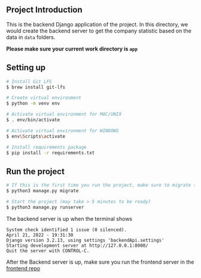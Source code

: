 ## Project Introduction

This is the backend Django application of the project. In this directory, we would create the backend server to get the company statistic based on the data in ```data``` folders.

**Please make sure your current work directory is ```app```**

## Setting up

```bash
# Install Git LFS
$ brew install git-lfs

# Create virtual environment
$ python -m venv env

# Activate virtual environment for MAC/UNIX
$ . env/bin/activate

# Activate virtual environment for WINDOWS
$ env\Scripts\activate

# Install requirements package
$ pip install -r requirements.txt
```

## Run the project
```bash
# If this is the first time you run the project, make sure to migrate (normally takes 5 mins)
$ python3 manage.py migrate

# Start the project (may take > 5 minutes to be ready)
$ python3 manage.py runserver
```
The backend server is up when the terminal shows
```
System check identified 1 issue (0 silenced).
April 21, 2022 - 19:31:30
Django version 3.2.13, using settings 'backendApi.settings'
Starting development server at http://127.0.0.1:8000/
Quit the server with CONTROL-C.
```
After the Backend server is up, make sure you run the frontend server in the [frontend repo](https://github.com/KareemAlsayed1/friendly-company-FE)

